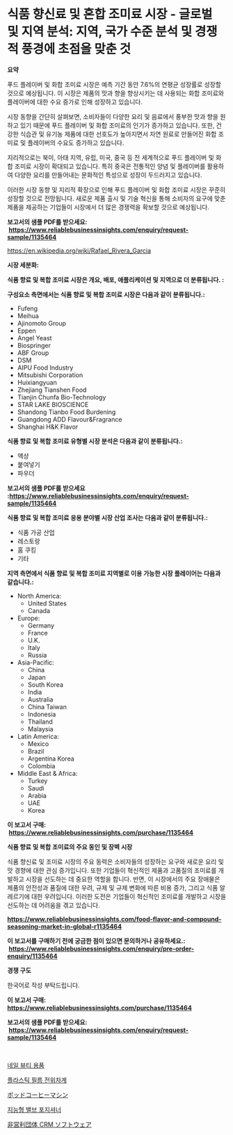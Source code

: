 <p><h1>식품 향신료 및 혼합 조미료 시장 - 글로벌 및 지역 분석: 지역, 국가 수준 분석 및 경쟁적 풍경에 초점을 맞춘 것</h1></p><p><strong>요약</strong></p>
<p><p>푸드 플레이버 및 화합 조미료 시장은 예측 기간 동안 7.6%의 연평균 성장률로 성장할 것으로 예상됩니다. 이 시장은 제품의 맛과 향을 향상시키는 데 사용되는 화합 조미료와 플레이버에 대한 수요 증가로 인해 성장하고 있습니다.</p><p>시장 동향을 간단히 살펴보면, 소비자들이 다양한 요리 및 음료에서 풍부한 맛과 향을 원하고 있기 때문에 푸드 플레이버 및 화합 조미료의 인기가 증가하고 있습니다. 또한, 건강한 식습관 및 유기농 제품에 대한 선호도가 높아지면서 자연 원료로 만들어진 화합 조미료 및 플레이버의 수요도 증가하고 있습니다.</p><p>지리적으로는 북미, 아태 지역, 유럽, 미국, 중국 등 전 세계적으로 푸드 플레이버 및 화합 조미료 시장이 확대되고 있습니다. 특히 중국은 전통적인 양념 및 플레이버를 활용하여 다양한 요리를 만들어내는 문화적인 특성으로 성장이 두드러지고 있습니다.</p><p>이러한 시장 동향 및 지리적 확장으로 인해 푸드 플레이버 및 화합 조미료 시장은 꾸준히 성장할 것으로 전망됩니다. 새로운 제품 출시 및 기술 혁신을 통해 소비자의 요구에 맞춘 제품을 제공하는 기업들이 시장에서 더 많은 경쟁력을 확보할 것으로 예상됩니다.</p></p>
<p><strong>보고서의 샘플 PDF를 받으세요: &nbsp;<a href="https://www.reliablebusinessinsights.com/enquiry/request-sample/1135464">https://www.reliablebusinessinsights.com/enquiry/request-sample/1135464</a></strong></p>
<p><a href="https://en.wikipedia.org/wiki/Rafael_Rivera_Garcia">https://en.wikipedia.org/wiki/Rafael_Rivera_Garcia</a></p>
<p><strong>시장 세분화:</strong></p>
<p><strong> 식품 향료 및 복합 조미료 시장은 개요, 배포, 애플리케이션 및 지역으로 더 분류됩니다. :</strong></p>
<p><strong>구성요소 측면에서는 식품 향료 및 복합 조미료 시장은 다음과 같이 분류됩니다.:</strong></p>
<p><ul><li>Fufeng</li><li>Meihua</li><li>Ajinomoto Group</li><li>Eppen</li><li>Angel Yeast</li><li>Biospringer</li><li>ABF Group</li><li>DSM</li><li>AIPU Food Industry</li><li>Mitsubishi Corporation</li><li>Huixiangyuan</li><li>Zhejiang Tianshen Food</li><li>Tianjin Chunfa Bio-Technology</li><li>STAR LAKE BIOSCIENCE</li><li>Shandong Tianbo Food Burdening</li><li>Guangdong ADD Flavour&Fragrance</li><li>Shanghai H&K Flavor</li></ul></p>
<p><strong> 식품 향료 및 복합 조미료 유형별 시장 분석은 다음과 같이 분류됩니다.:</strong></p>
<p><ul><li>액상</li><li>붙여넣기</li><li>파우더</li></ul></p>
<p><strong>보고서의 샘플 PDF를 받으세요 :<a href="https://www.reliablebusinessinsights.com/enquiry/request-sample/1135464">https://www.reliablebusinessinsights.com/enquiry/request-sample/1135464</a></strong></p>
<p><strong> 식품 향료 및 복합 조미료 응용 분야별 시장 산업 조사는 다음과 같이 분류됩니다.:</strong></p>
<p><ul><li>식품 가공 산업</li><li>레스토랑</li><li>홈 쿠킹</li><li>기타</li></ul></p>
<p><strong>지역 측면에서 식품 향료 및 복합 조미료 지역별로 이용 가능한 시장 플레이어는 다음과 같습니다.:</strong></p>
<p><ul>
    <li>
        North America:
        <ul>
            <li>United States</li>
            <li>Canada</li>
        </ul>
    </li>
    <li>
        Europe:
        <ul>
            <li>Germany</li>
            <li>France</li>
            <li>U.K.</li>
            <li>Italy</li>
            <li>Russia</li>
        </ul>
    </li>
    <li>
        Asia-Pacific:
        <ul>
            <li>China</li>
            <li>Japan</li>
            <li>South Korea</li>
            <li>India</li>
            <li>Australia</li>
            <li>China Taiwan</li>
            <li>Indonesia</li>
            <li>Thailand</li>
            <li>Malaysia</li>
        </ul>
    </li>
    <li>
        Latin America:
        <ul>
            <li>Mexico</li>
            <li>Brazil</li>
            <li>Argentina Korea</li>
            <li>Colombia</li>
        </ul>
    </li>
    <li>
        Middle East & Africa:
        <ul>
            <li>Turkey</li>
            <li>Saudi</li>
            <li>Arabia</li>
            <li>UAE</li>
            <li>Korea</li>
        </ul>
    </li>
    </ul></p>
<p><strong>이 보고서 구매: &nbsp;<a href="https://www.reliablebusinessinsights.com/purchase/1135464">https://www.reliablebusinessinsights.com/purchase/1135464</a></strong></p>
<p><strong>식품 향료 및 복합 조미료의 주요 동인 및 장벽 시장</strong></p>
<p><p>식품 향신료 및 조미료 시장의 주요 동력은 소비자들의 성장하는 요구와 새로운 요리 및 맛 경향에 대한 관심 증가입니다. 또한 기업들이 혁신적인 제품과 고품질의 조미료를 개발하고 시장을 선도하는 데 중요한 역할을 합니다. 반면, 이 시장에서의 주요 장애물은 제품의 안전성과 품질에 대한 우려, 규제 및 규제 변화에 따른 비용 증가, 그리고 식품 알레르기에 대한 우려입니다. 이러한 도전은 기업들이 혁신적인 조미료를 개발하고 시장을 선도하는 데 어려움을 겪고 있습니다.</p></p>
<p><strong><a href="https://www.reliablebusinessinsights.com/food-flavor-and-compound-seasoning-market-in-global-r1135464">https://www.reliablebusinessinsights.com/food-flavor-and-compound-seasoning-market-in-global-r1135464</a></strong></p>
<p><strong>이 보고서를 구매하기 전에 궁금한 점이 있으면 문의하거나 공유하세요.: &nbsp;<a href="https://www.reliablebusinessinsights.com/enquiry/pre-order-enquiry/1135464">https://www.reliablebusinessinsights.com/enquiry/pre-order-enquiry/1135464</a></strong></p>
<p><strong>경쟁 구도</strong></p>
<p><p>한국어로 작성 부탁드립니다.</p></p>
<p><strong>이 보고서 구매: &nbsp; <a href="https://www.reliablebusinessinsights.com/purchase/1135464">https://www.reliablebusinessinsights.com/purchase/1135464</a></strong></p>
<p><strong>보고서의 샘플 PDF를 받으세요: &nbsp;<a href="https://www.reliablebusinessinsights.com/enquiry/request-sample/1135464">https://www.reliablebusinessinsights.com/enquiry/request-sample/1135464</a></strong><strong></strong></p>
<p>&nbsp;</p>
<p><p><a href="https://medium.com/@emmettsaynford43546/%EA%B8%80%EB%A1%9C%EB%B2%8C-%EB%84%A4%EC%9D%BC-%EB%B7%B0%ED%8B%B0-%EC%9A%A9%ED%92%88-%EC%8B%9C%EC%9E%A5-%EA%B7%9C%EB%AA%A8-%EB%B0%8F-%EC%A0%90%EC%9C%A0%EC%9C%A8-%EB%B6%84%EC%84%9D-%EC%A0%9C%ED%92%88-%EC%9C%A0%ED%98%95%EB%B3%84-%EC%A0%81%EC%9A%A9%EB%B6%84%EC%95%BC%EB%B3%84-%EC%A7%80%EC%97%AD%EB%B3%84-%EC%98%88%EC%B8%A1-2024-2031-e152d9d77b40">네일 뷰티 용품</a></p><p><a href="https://github.com/KellyLyncyh543964/Market-Research-Report-List-2/blob/main/4591570154306.md">플라스틱 필름 전위차계</a></p><p><a href="https://medium.com/@kelscdowell78456/%E3%83%9D%E3%83%83%E3%83%89%E3%82%B3%E3%83%BC%E3%83%92%E3%83%BC%E3%83%9E%E3%82%B7%E3%83%B3%E3%81%AE%E5%B8%82%E5%A0%B4%E8%A6%8F%E6%A8%A1-%E3%82%B7%E3%82%A7%E3%82%A2-%E3%83%88%E3%83%AC%E3%83%B3%E3%83%89%E5%88%86%E6%9E%90%E3%83%AC%E3%83%9D%E3%83%BC%E3%83%88%E3%81%AF-%E8%A3%BD%E5%93%81-%E3%82%AF%E3%83%AD%E3%83%BC%E3%82%BA%E3%83%89%E3%82%BD%E3%83%BC%E3%82%B9%E3%82%B7%E3%82%B9%E3%83%86%E3%83%A0-%E3%82%AA%E3%83%BC%E3%83%97%E3%83%B3%E3%82%BD%E3%83%BC%E3%82%B9%E3%82%B7%E3%82%B9%E3%83%86%E3%83%A0-%E5%88%A5-%E3%81%8A%E3%82%88%E3%81%B3%E3%82%BB%E3%82%B0%E3%83%A1%E3%83%B3%E3%83%88%E4%BA%88%E6%B8%AC-2024%E5%B9%B4%E3%81%8B%E3%82%892031%E5%B9%B4%E3%81%BE%E3%81%A7%E3%82%92%E5%AF%BE%E8%B1%A1%E3%81%A8%E3%81%97%E3%81%A6%E3%81%84%E3%81%BE%E3%81%99-341b3a15ef33">ポッドコーヒーマシン</a></p><p><a href="https://github.com/rcabello548/Market-Research-Report-List-1/blob/main/2880062154307.md">지능형 밸브 포지셔너</a></p><p><a href="https://github.com/CloydAbbott2023/Market-Research-Report-List-2/blob/main/4517809145770.md">非営利団体 CRM ソフトウェア</a></p></p>